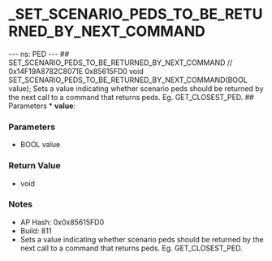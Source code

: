 # _SET_SCENARIO_PEDS_TO_BE_RETURNED_BY_NEXT_COMMAND

--- ns: PED --- ## SET_SCENARIO_PEDS_TO_BE_RETURNED_BY_NEXT_COMMAND  // 0x14F19A8782C8071E 0x85615FD0 void SET_SCENARIO_PEDS_TO_BE_RETURNED_BY_NEXT_COMMAND(BOOL value);  Sets a value indicating whether scenario peds should be returned by the next call to a command that returns peds. Eg. GET_CLOSEST_PED.  ## Parameters * **value**:

### Parameters
* BOOL value

### Return Value
* void

### Notes
* AP Hash: 0x0x85615FD0
* Build: 811
* Sets a value indicating whether scenario peds should be returned by the next call to a command that returns peds. Eg. GET_CLOSEST_PED.

